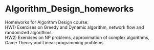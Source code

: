 # Algorithm_Design_homeworks  
Homeworks for Algorithm Design course:  
  HW1) Exercises on Greedy and Dynamic algorithm, network flow and randomized algorithms  
  HW2) Exercises on NP problems, approximation of complex algorithms, Game Theory and Linear programming problems  
